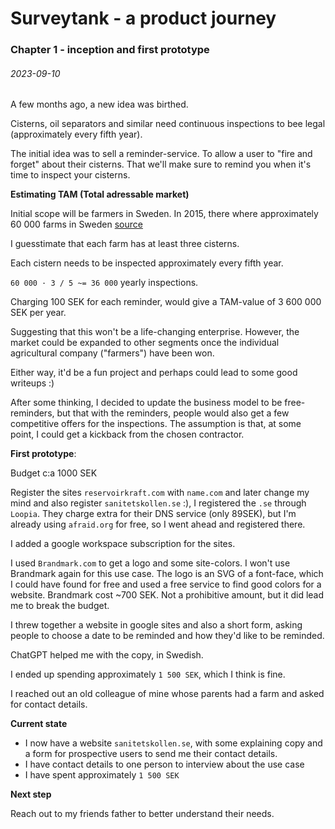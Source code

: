 
# [](#header-1) Surveytank - a product journey
### Chapter 1 - inception and first prototype
###### 2023-09-10

A few months ago, a new idea was birthed.

Cisterns, oil separators and similar need continuous inspections to bee legal (approximately every fifth year).

The initial idea was to sell a reminder-service. To allow a user to "fire and forget" about their cisterns. That we'll make sure to remind you when it's time to inspect your cisterns.

**Estimating TAM (Total adressable market)**

Initial scope will be farmers in Sweden.
In 2015, there where approximately 60 000 farms in Sweden [source](https://jordbruketisiffror.wordpress.com/tag/antal-bondgardar-i-sverige/)

I guesstimate that each farm has at least three cisterns.

Each cistern needs to be inspected approximately every fifth year.

`60 000 · 3 / 5 ~= 36 000` yearly inspections.


Charging 100 SEK for each reminder, would give a TAM-value of 3 600 000 SEK per year.

Suggesting that this won't be a life-changing enterprise.
However, the market could be expanded to other segments once the individual agricultural company ("farmers") have been won.

Either way, it'd be a fun project and perhaps could lead to some good writeups :)

After some thinking, I decided to update the business model to be free-reminders, but that with the reminders, people would also get a few competitive offers for the inspections. The assumption is that, at some point, I could get a kickback from the chosen contractor.

**First prototype**:

Budget c:a 1000 SEK

Register the sites `reservoirkraft.com` with `name.com` and later change my mind and also register `sanitetskollen.se` :), I registered the `.se` through `Loopia`. They charge extra for their DNS service (only 89SEK), but I'm already using `afraid.org` for free, so I went ahead and registered there.

I added a google workspace subscription for the sites.

I used `Brandmark.com` to get a logo and some site-colors.
I won't use Brandmark again for this use case. The logo is an SVG of a font-face, which I could have found for free and used a free service to find good colors for a website. Brandmark cost ~700 SEK. Not a prohibitive amount, but it did lead me to break the budget.

I threw together a website in google sites and also a short form, asking people to choose a date to be reminded and how they'd like to be reminded.

ChatGPT helped me with the copy, in Swedish.

I ended up spending approximately `1 500 SEK`, which I think is fine.

I reached out an old colleague of mine whose parents had a farm and asked for contact details.

**Current state**

  * I now have a website `sanitetskollen.se`, with some explaining copy and a form for prospective users to send me their contact details.
  * I have contact details to one person to interview about the use case
  * I have spent approximately `1 500 SEK`


**Next step**

Reach out to my friends father to better understand their needs.